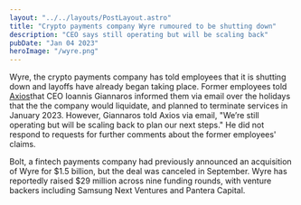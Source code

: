 ```yaml
---
layout: "../../layouts/PostLayout.astro"
title: "Crypto payments company Wyre rumoured to be shutting down"
description: "CEO says still operating but will be scaling back"
pubDate: "Jan 04 2023"
heroImage: "/wyre.png"
---
```


Wyre, the crypto payments company has told employees that it is shutting down and layoffs have already began taking place.
Former employees told [Axios](https://www.axios.com/2023/01/03/wyre-shutdown-crypto-winter)that CEO Ioannis Giannaros informed them via email over the holidays that the the company would liquidate, and planned to terminate services in January 2023.
However, Giannaros told Axios via email, "We’re still operating but will be scaling back to plan our next steps." He did not respond to requests for further comments about the former employees' claims. 

Bolt, a fintech payments company had previously announced an acquisition of Wyre for $1.5 billion, but the deal was canceled in September.
Wyre has reportedly raised $29 million across nine funding rounds, with venture backers including Samsung Next Ventures and Pantera Capital.
